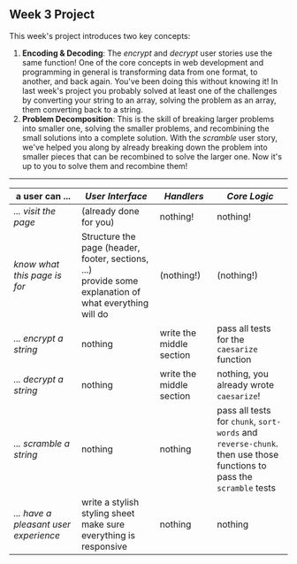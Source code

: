 
## Week 3 Project

This week's project introduces two key concepts:
1. __Encoding & Decoding__: The _encrypt_ and _decrypt_ user stories use the same function! One of the core concepts in web development and programming in general is transforming data from one format, to another, and back again.  You've been doing this without knowing it!  In last week's project you probably solved at least one of the challenges by converting your string to an array, solving the problem as an array, them converting back to a string.
1. __Problem Decomposition__: This is the skill of breaking larger problems into smaller one, solving the smaller problems, and recombining the small solutions into a complete solution.  With the _scramble_ user story, we've helped you along by already breaking down the problem into smaller pieces that can be recombined to solve the larger one.  Now it's up to you to solve them and recombine them!


---

| __a user can ...__ | _User Interface_ | _Handlers_ | _Core Logic_ |
| --- | --- | --- | --- |
| _... visit the page_ | (already done for you) | nothing! | nothing! |
| _know what this page is for_ | Structure the page (header, footer, sections, ...) <br> provide some explanation of what everything will do  | (nothing!) | (nothing!) |
| _... encrypt a string_ | nothing | write the middle section  | pass all tests for the ```caesarize``` function |
| _... decrypt a string_ | nothing | write the middle section  | nothing, you already wrote ```caesarize```! |
| _... scramble a string_ | nothing | nothing | pass all tests for ```chunk```, ```sort-words``` and ```reverse-chunk```. <br> then use those functions to pass the ```scramble``` tests |
| _... have a pleasant user experience_ | write a stylish styling sheet <br> make sure everything is responsive  | nothing | nothing |

